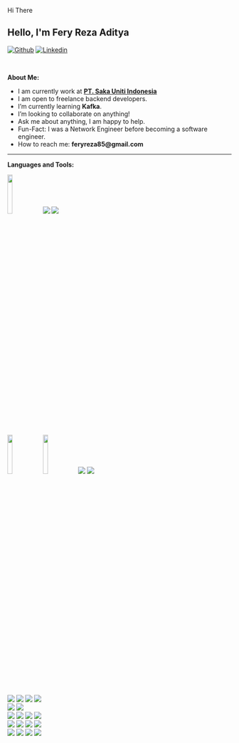 Hi There <!-- Your title -->
## Hello, I'm Fery Reza Aditya

[![Github](https://img.shields.io/badge/-Github-000?style=flat&logo=Github&logoColor=white)](https://github.com/Ferza17)
[![Linkedin](https://img.shields.io/badge/-LinkedIn-blue?style=flat&logo=Linkedin&logoColor=white)](https://www.linkedin.com/in/fery-aditya/)


&nbsp;

<!-- Talking about you -->
**About Me:**

- I am currently work at __[PT. Saka Uniti Indonesia](https://gokomodo.co/)__
- I am open to freelance backend developers.
- I’m currently learning __Kafka__.
- I’m looking to collaborate on anything!
- Ask me about anything, I am happy to help.
- Fun-Fact: I was a Network Engineer before becoming a software engineer.
- How to reach me: __feryreza85@gmail.com__

---

**Languages and Tools:**

<p>
    <code><img width="15%" src="https://www.vectorlogo.zone/logos/golang/golang-ar21.svg"></code>
    <code><img src="https://www.vectorlogo.zone/logos/grpcio/grpcio-ar21.svg"></code>
    <code><img src="https://www.vectorlogo.zone/logos/graphql/graphql-ar21.svg"></code>
  <br />
    <code><img width="15%" src="https://www.vectorlogo.zone/logos/javascript/javascript-ar21.svg"></code>
    <code><img width="15%" src="https://www.vectorlogo.zone/logos/typescriptlang/typescriptlang-ar21.svg"></code>
    <code><img src="https://www.vectorlogo.zone/logos/nodejs/nodejs-horizontal.svg"></code>  
    <code><img src="https://www.vectorlogo.zone/logos/expressjs/expressjs-ar21.svg"></code>
  <br />
    <code><img src="https://www.vectorlogo.zone/logos/mochajs/mochajs-ar21.svg"></code>
    <code><img src="https://www.vectorlogo.zone/logos/chaijs/chaijs-ar21.svg"></code>
    <code><img src="https://www.vectorlogo.zone/logos/sequelizejs/sequelizejs-ar21.svg"></code>
    <code><img src="https://www.vectorlogo.zone/logos/mongodb/mongodb-ar21.svg"></code>
  <br/>
    <code><img src="https://www.vectorlogo.zone/logos/postgresql/postgresql-horizontal.svg"></code>
    <code><img src="https://www.vectorlogo.zone/logos/mysql/mysql-horizontal.svg"></code>
  <br />
    <code><img src="https://www.vectorlogo.zone/logos/elastic/elastic-ar21.svg"></code>
    <code><img src="https://www.vectorlogo.zone/logos/redis/redis-ar21.svg"></code>
    <code><img src="https://www.vectorlogo.zone/logos/java/java-horizontal.svg"></code>
    <code><img src="https://www.vectorlogo.zone/logos/springio/springio-ar21.svg"></code>
  <br />
    <code><img src="https://www.vectorlogo.zone/logos/docker/docker-icon.svg"></code>
    <code><img src="https://www.vectorlogo.zone/logos/kubernetes/kubernetes-ar21.svg"></code>
    <code><img src="https://www.vectorlogo.zone/logos/git-scm/git-scm-ar21.svg"></code>
    <code><img src="https://www.vectorlogo.zone/logos/getpostman/getpostman-ar21.svg"></code>
  <br />
    <code><img src="https://www.vectorlogo.zone/logos/rabbitmq/rabbitmq-ar21.svg"></code>
    <code><img src="https://www.vectorlogo.zone/logos/apache_kafka/apache_kafka-ar21.svg"></code>
    <code><img src="https://www.vectorlogo.zone/logos/consulio/consulio-ar21.svg"></code>
    <code><img src="https://www.vectorlogo.zone/logos/jaegertracingio/jaegertracingio-ar21.svg"></code>
</p>
